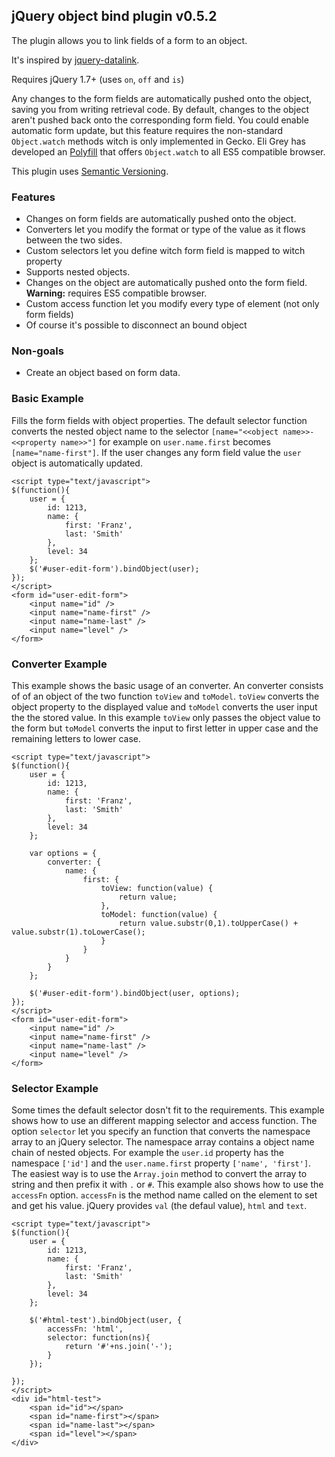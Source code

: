 ## jQuery object bind plugin v0.5.2

The plugin allows you to link fields of a form to an object.

It's inspired by [jquery-datalink](https://github.com/jquery/jquery-datalink).

Requires jQuery 1.7+ (uses `on`, `off` and `is`)

Any changes to the form fields are automatically pushed onto the object, saving you from writing retrieval code. 
By default, changes to the object aren't pushed back onto the corresponding form field.
You could enable automatic form update, but this feature requires the non-standard `Object.watch` methods witch is only implemented in Gecko.
Eli Grey has developed an [Polyfill](https://gist.github.com/384583) that offers `Object.watch` to all ES5 compatible browser.

This plugin uses [Semantic Versioning](http://semver.org/).

### Features
*   Changes on form fields are automatically pushed onto the object.
*   Converters let you modify the format or type of the value as it flows between the two sides.
*   Custom selectors let you define witch form field is mapped to witch property
*   Supports nested objects.
*   Changes on the object are automatically pushed onto the form field. **Warning:** requires ES5 compatible browser.
*   Custom access function let you modify every type of element (not only form fields)
*   Of course it's possible to disconnect an bound object

### Non-goals
*   Create an object based on form data.

### Basic Example
Fills the form fields with object properties. The default selector function converts the nested object name to the selector `[name="<<object name>>-<<property name>>"]` for example on `user.name.first` becomes `[name="name-first"]`.
If the user changes any form field value the `user` object is automatically updated.

	<script type="text/javascript">
	$(function(){
		user = {
			id: 1213,
			name: {
				first: 'Franz',
				last: 'Smith'
			},
			level: 34
		};
		$('#user-edit-form').bindObject(user);
	});
	</script>
	<form id="user-edit-form">
		<input name="id" />
		<input name="name-first" />
		<input name="name-last" />
		<input name="level" />
	</form>

### Converter Example
This example shows the basic usage of an converter.
An converter consists of of an object of the two function `toView` and `toModel`.
`toView` converts the object property to the displayed value and `toModel` converts the user input the the stored value.
In this example `toView` only passes the object value to the form but `toModel` converts the input to first letter in upper case and the remaining letters to lower case.

	<script type="text/javascript">
	$(function(){
		user = {
			id: 1213,
			name: {
				first: 'Franz',
				last: 'Smith'
			},
			level: 34
		};
		
		var options = {
			converter: {
				name: {
					first: {
						toView: function(value) {
							return value;
						},
						toModel: function(value) {
							return value.substr(0,1).toUpperCase() + value.substr(1).toLowerCase();
						}
					}
				}
			}
		};
		
		$('#user-edit-form').bindObject(user, options);
	});
	</script>
	<form id="user-edit-form">
		<input name="id" />
		<input name="name-first" />
		<input name="name-last" />
		<input name="level" />
	</form>

### Selector Example
Some times the default selector dosn't fit to the requirements. This example shows how to use an different mapping selector and access function.
The option `selector` let you specify an function that converts the namespace array to an jQuery selector. 
The namespace array contains a object name chain of nested objects. 
For example the `user.id` property has the namespace `['id']` and the `user.name.first` property `['name', 'first']`.
The easiest way is to use the `Array.join` method to convert the array to string and then prefix it with `.` or `#`.
This example also shows how to use the `accessFn` option. `accessFn` is the method name called on the element to set and get his value.
jQuery provides `val` (the defaul value), `html` and `text`.

	<script type="text/javascript">
	$(function(){
		user = {
			id: 1213,
			name: {
				first: 'Franz',
				last: 'Smith'
			},
			level: 34
		};
		
		$('#html-test').bindObject(user, {
			accessFn: 'html',
    		selector: function(ns){
    			return '#'+ns.join('-');
    		}
		});
		
	});
	</script>
	<div id="html-test">
		<span id="id"></span> 
		<span id="name-first"></span> 
		<span id="name-last"></span>
		<span id="level"></span>
	</div>
	
